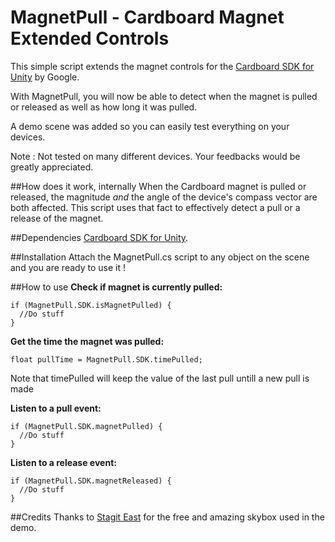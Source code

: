 # MagnetPull - Cardboard Magnet Extended Controls
This simple script extends the magnet controls for the [Cardboard SDK for Unity](https://developers.google.com/cardboard/unity/) by Google. 

With MagnetPull, you will now be able to detect when the magnet is pulled or released as well as how long it was pulled.

A demo scene was added so you can easily test everything on your devices.

Note : Not tested on many different devices. Your feedbacks would be greatly appreciated. 

##How does it work, internally
When the Cardboard magnet is pulled or released, the magnitude *and* the angle of the device's compass vector are both affected. This script uses that fact to effectively detect a pull or a release of the magnet.

##Dependencies
[Cardboard SDK for Unity](https://developers.google.com/cardboard/unity/).

##Installation
Attach the MagnetPull.cs script to any object on the scene and you are ready to use it !

##How to use
**Check if magnet is currently pulled:**
```
if (MagnetPull.SDK.isMagnetPulled) {
  //Do stuff
}
```

**Get the time the magnet was pulled:**
```
float pullTime = MagnetPull.SDK.timePulled;
```
Note that timePulled will keep the value of the last pull untill a new pull is made

**Listen to a pull event:**
```
if (MagnetPull.SDK.magnetPulled) {
  //Do stuff
}
```

**Listen to a release event:**
```
if (MagnetPull.SDK.magnetReleased) {
  //Do stuff
}
```


##Credits
Thanks to <a href="https://www.assetstore.unity3d.com/en/#!/content/53752" target="_blank">Stagit East</a> for the free and amazing skybox used in the demo. 
